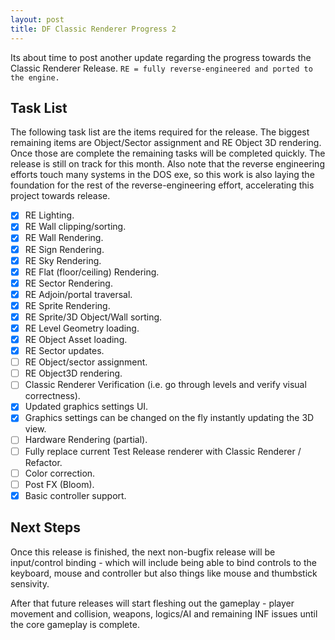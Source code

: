 ```yaml
---
layout: post
title: DF Classic Renderer Progress 2
---
```


Its about time to post another update regarding the progress towards the Classic Renderer Release.
`RE = fully reverse-engineered and ported to the engine.`

## Task List
The following task list are the items required for the release. The biggest remaining items are Object/Sector assignment and RE Object 3D rendering. Once those are complete the remaining tasks will be completed quickly. The release is still on track for this month. Also note that the reverse engineering efforts touch many systems in the DOS exe, so this work is also laying the foundation for the rest of the reverse-engineering effort, accelerating this project towards release.

- [x] RE Lighting.
- [x] RE Wall clipping/sorting.
- [x] RE Wall Rendering.
- [x] RE Sign Rendering.
- [x] RE Sky Rendering.
- [x] RE Flat (floor/ceiling) Rendering.
- [x] RE Sector Rendering.
- [x] RE Adjoin/portal traversal.
- [x] RE Sprite Rendering.
- [x] RE Sprite/3D Object/Wall sorting.
- [x] RE Level Geometry loading.
- [x] RE Object Asset loading.
- [x] RE Sector updates.
- [ ] RE Object/sector assignment.
- [ ] RE Object3D rendering.
- [ ] Classic Renderer Verification (i.e. go through levels and verify visual correctness).
- [x] Updated graphics settings UI.
- [x] Graphics settings can be changed on the fly instantly updating the 3D view.
- [ ] Hardware Rendering (partial).
- [ ] Fully replace current Test Release renderer with Classic Renderer / Refactor.
- [ ] Color correction.
- [ ] Post FX (Bloom).
- [x] Basic controller support.

## Next Steps
Once this release is finished, the next non-bugfix release will be input/control binding - which will include being able to bind controls to the keyboard, mouse and controller but also things like mouse and thumbstick sensivity.

After that future releases will start fleshing out the gameplay - player movement and collision, weapons, logics/AI and remaining INF issues until the core gameplay is complete.

